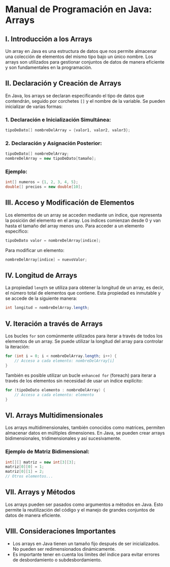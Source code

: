 # Manual de Programación en Java: Arrays

## I. Introducción a los Arrays

Un array en Java es una estructura de datos que nos permite almacenar una colección de elementos del mismo tipo bajo un único nombre. Los arrays son utilizados para gestionar conjuntos de datos de manera eficiente y son fundamentales en la programación.

## II. Declaración y Creación de Arrays

En Java, los arrays se declaran especificando el tipo de datos que contendrán, seguido por corchetes `[]` y el nombre de la variable. Se pueden inicializar de varias formas:

### 1. Declaración e Inicialización Simultánea:

```java
tipoDeDato[] nombreDelArray = {valor1, valor2, valor3};
```

### 2. Declaración y Asignación Posterior:

```java
tipoDeDato[] nombreDelArray;
nombreDelArray = new tipoDeDato[tamaño];
```

### Ejemplo:

```java
int[] numeros = {1, 2, 3, 4, 5};
double[] precios = new double[10];
```

## III. Acceso y Modificación de Elementos

Los elementos de un array se acceden mediante un índice, que representa la posición del elemento en el array. Los índices comienzan desde 0 y van hasta el tamaño del array menos uno. Para acceder a un elemento específico:

```java
tipoDeDato valor = nombreDelArray[indice];
```

Para modificar un elemento:

```java
nombreDelArray[indice] = nuevoValor;
```

## IV. Longitud de Arrays

La propiedad `length` se utiliza para obtener la longitud de un array, es decir, el número total de elementos que contiene. Esta propiedad es inmutable y se accede de la siguiente manera:

```java
int longitud = nombreDelArray.length;
```

## V. Iteración a través de Arrays

Los bucles `for` son comúnmente utilizados para iterar a través de todos los elementos de un array. Se puede utilizar la longitud del array para controlar la iteración:

```java
for (int i = 0; i < nombreDelArray.length; i++) {
    // Acceso a cada elemento: nombreDelArray[i]
}
```

También es posible utilizar un bucle `enhanced for` (foreach) para iterar a través de los elementos sin necesidad de usar un índice explícito:

```java
for (tipoDeDato elemento : nombreDelArray) {
    // Acceso a cada elemento: elemento
}
```

## VI. Arrays Multidimensionales

Los arrays multidimensionales, también conocidos como matrices, permiten almacenar datos en múltiples dimensiones. En Java, se pueden crear arrays bidimensionales, tridimensionales y así sucesivamente.

### Ejemplo de Matriz Bidimensional:

```java
int[][] matriz = new int[3][3];
matriz[0][0] = 1;
matriz[0][1] = 2;
// Otros elementos...
```

## VII. Arrays y Métodos

Los arrays pueden ser pasados como argumentos a métodos en Java. Esto permite la reutilización del código y el manejo de grandes conjuntos de datos de manera eficiente.

## VIII. Consideraciones Importantes

- Los arrays en Java tienen un tamaño fijo después de ser inicializados. No pueden ser redimensionados dinámicamente.
- Es importante tener en cuenta los límites del índice para evitar errores de desbordamiento o subdesbordamiento.
